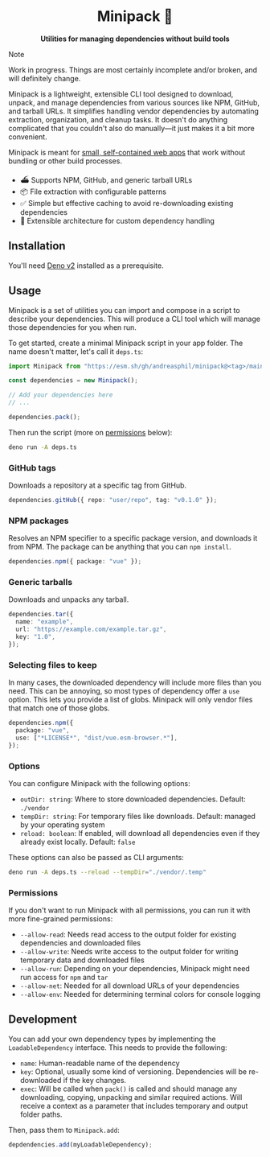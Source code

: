 <h1 align="center">
  Minipack 🦔
</h1>

<p align="center">
  <strong>Utilities for managing dependencies without build tools</strong>
</p>

> [!NOTE]
>
> Work in progress. Things are most certainly incomplete and/or broken, and will
> definitely change.

Minipack is a lightweight, extensible CLI tool designed to download, unpack, and
manage dependencies from various sources like NPM, GitHub, and tarball URLs. It
simplifies handling vendor dependencies by automating extraction, organization,
and cleanup tasks. It doesn't do anything complicated that you couldn't also do
manually—it just makes it a bit more convenient.

Minipack is meant for
[small, self-contained web apps](https://github.com/andreasphil/unbuild) that
work without bundling or other build processes.

- ⛴️ Supports NPM, GitHub, and generic tarball URLs
- 📦 File extraction with configurable patterns
- ✅ Simple but effective caching to avoid re-downloading existing dependencies
- 👷 Extensible architecture for custom dependency handling

## Installation

You'll need [Deno v2](https://deno.com) installed as a prerequisite.

## Usage

Minipack is a set of utilities you can import and compose in a script to
describe your dependencies. This will produce a CLI tool which will manage those
dependencies for you when run.

To get started, create a minimal Minipack script in your app folder. The name
doesn't matter, let's call it `deps.ts`:

```ts
import Minipack from "https://esm.sh/gh/andreasphil/minipack@<tag>/main.ts?raw";

const dependencies = new Minipack();

// Add your dependencies here
// ...

dependencies.pack();
```

Then run the script (more on [permissions](#permissions) below):

```sh
deno run -A deps.ts
```

### GitHub tags

Downloads a repository at a specific tag from GitHub.

```ts
dependencies.gitHub({ repo: "user/repo", tag: "v0.1.0" });
```

### NPM packages

Resolves an NPM specifier to a specific package version, and downloads it from
NPM. The package can be anything that you can `npm install`.

```ts
dependencies.npm({ package: "vue" });
```

### Generic tarballs

Downloads and unpacks any tarball.

```ts
dependencies.tar({
  name: "example",
  url: "https://example.com/example.tar.gz",
  key: "1.0",
});
```

### Selecting files to keep

In many cases, the downloaded dependency will include more files than you need.
This can be annoying, so most types of dependency offer a `use` option. This
lets you provide a list of globs. Minipack will only vendor files that match one
of those globs.

```ts
dependencies.npm({
  package: "vue",
  use: ["*LICENSE*", "dist/vue.esm-browser.*"],
});
```

### Options

You can configure Minipack with the following options:

- `outDir: string`: Where to store downloaded dependencies. Default: `./vendor`
- `tempDir: string`: For temporary files like downloads. Default: managed by
  your operating system
- `reload: boolean`: If enabled, will download all dependencies even if they
  already exist locally. Default: `false`

These options can also be passed as CLI arguments:

```sh
deno run -A deps.ts --reload --tempDir="./vendor/.temp"
```

### Permissions

If you don't want to run Minipack with all permissions, you can run it with more
fine-grained permissions:

- `--allow-read`: Needs read access to the output folder for existing
  dependencies and downloaded files
- `--allow-write`: Needs write access to the output folder for writing temporary
  data and downloaded files
- `--allow-run`: Depending on your dependencies, Minipack might need run access
  for `npm` and `tar`
- `--allow-net`: Needed for all download URLs of your dependencies
- `--allow-env`: Needed for determining terminal colors for console logging

## Development

You can add your own dependency types by implementing the `LoadableDependency`
interface. This needs to provide the following:

- `name`: Human-readable name of the dependency
- `key`: Optional, usually some kind of versioning. Dependencies will be
  re-downloaded if the key changes.
- `exec`: Will be called when `pack()` is called and should manage any
  downloading, copying, unpacking and similar required actions. Will receive a
  context as a parameter that includes temporary and output folder paths.

Then, pass them to `Minipack.add`:

```ts
depdendencies.add(myLoadableDependency);
```
